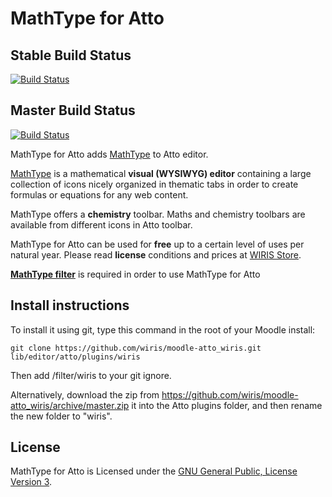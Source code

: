 # MathType for Atto

## Stable Build Status
[![Build Status](https://travis-ci.org/wiris/moodle-atto_wiris.svg?branch=stable)](https://travis-ci.org/wiris/moodle-atto_wiris)
## Master Build Status
[![Build Status](https://travis-ci.org/wiris/moodle-atto_wiris.svg?branch=master)](https://travis-ci.org/wiris/moodle-atto_wiris)

MathType for Atto adds [MathType](http://www.wiris.com/editor) to Atto editor.

[MathType](http://www.wiris.com/editor) is a mathematical **visual (WYSIWYG) editor** containing a large collection of icons nicely organized in thematic tabs in order to create formulas or equations for any web content.

MathType offers a **chemistry** toolbar. Maths and chemistry toolbars are available from different icons in Atto toolbar.

MathType for Atto can be used for **free** up to a certain level of uses per natural year. Please read **license** conditions and prices at [WIRIS Store](http://www.wiris.com/store).

**[MathType filter](https://github.com/wiris/moodle-filter_wiris)** is required in order to use MathType for Atto

## Install instructions
To install it using git, type this command in the root of your Moodle install:
```
git clone https://github.com/wiris/moodle-atto_wiris.git lib/editor/atto/plugins/wiris
```
Then add /filter/wiris to your git ignore.

Alternatively, download the zip from <https://github.com/wiris/moodle-atto_wiris/archive/master.zip> it into the Atto plugins folder, and then rename the new folder to "wiris".

## License

MathType for Atto is Licensed under the [GNU General Public, License Version 3](https://www.gnu.org/licenses/gpl-3.0.en.html).
